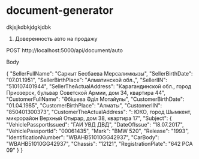 # document-generator

dkjsjkdbkjdgkjdbk

1. Доверенность авто на продажу

POST http://localhost:5000/api/document/auto

Body

{
    "SellerFullName": "Саркыт Бесбаева Мерсалимкызы",
    "SellerBirthDate": "07.01.1951",
    "SellerBirthPlace": "Алматинской обл.,",
    "SellerIIN": "510107401944",
    "SellerTheActualAddress": "Карагандинской обл., город Приозерск, бульвар Советской Армии,  дом 34, квартира 44",
    "CustomerFullName": "Әбішева Әділ Мотайұлы",
    "CustomerBirthDate": "01.04.1985",
    "CustomerBirthPlace": "Алматы",
    "CustomerIIN": "850401300373",
    "CustomerTheActualAddress": ": ЮКО,  город Шымкент,  микрорайон Верхный Отырар,  дом 38, квартира 17",
    "Subject": {
        "VehiclePassportIssued": "ГАИ УВД ДВД",
        "DateOfIssue": "18.07.2017",
        "VehiclePassportId": "00061435",
        "Mark": "BMW 520",
        "Release": "1993",
        "IdentificationNumber": "WBAHB51010GG42937",
        "CarBody": "WBAHB51010GG42937",
        "Chassis": "12121",
        "RegistrationPlate": "642 PCA 09"
    }
}
